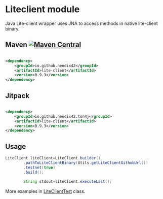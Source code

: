 # Liteclient module

Java Lite-client wrapper uses JNA to access methods in native lite-client binary.

## Maven [![Maven Central][maven-central-svg]][maven-central]

```xml

<dependency>
    <groupId>io.github.neodix42</groupId>
    <artifactId>lite-client</artifactId>
    <version>0.9.3</version>
</dependency>
```

## Jitpack

```xml

<dependency>
    <groupId>io.github.neodix42.ton4j</groupId>
    <artifactId>lite-client</artifactId>
    <version>0.9.3</version>
</dependency>
```

## Usage

```java
LiteClient liteClient=LiteClient.builder()
        .pathToLiteClientBinary(Utils.getLiteClientGithubUrl())
        .testnet(true)
        .build();

        String stdout=liteClient.executeLast();

```

More examples in [LiteClientTest](../liteclient/src/test/java/org/ton/java/liteclient/LiteClientTest.java) class.


[maven-central-svg]: https://img.shields.io/maven-central/v/io.github.neodix42/liteclient

[maven-central]: https://mvnrepository.com/artifact/io.github.neodix42/liteclient

[ton-svg]: https://img.shields.io/badge/Based%20on-TON-blue

[ton]: https://ton.org